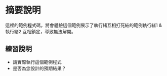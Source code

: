 # 摘要說明

這裡的範例程式碼，將會體驗這個範例展示了執行緒互相打死結的範例執行緒1 & 執行緒2 互相鎖定，導致無法解開。

## 練習說明

* 請實際執行這個範例程式
* 是否為您設計的預期結果？
  